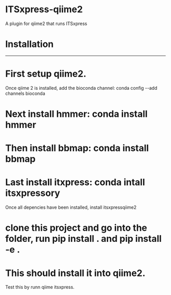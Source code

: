 # ITSxpress-qiime2
A plugin for qiime2 that runs ITSxpress




# Installation
---









# First setup qiime2.
Once qiime 2 is installed, add the bioconda channel: conda config --add channels bioconda
# Next install hmmer: conda install hmmer
# Then install bbmap: conda install bbmap
# Last install itxpress: conda intall itsxpressory 
Once all depencies have been installed, install itsxpressqiime2
# clone this project and go into the folder, run pip install . and pip install -e .
# This should install it into qiime2.
Test this by runn qiime itsxpress.
